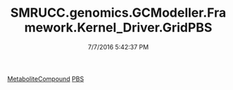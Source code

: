 ﻿---
title: SMRUCC.genomics.GCModeller.Framework.Kernel_Driver.GridPBS
date: 7/7/2016 5:42:37 PM
---

[MetaboliteCompound](T-SMRUCC.genomics.GCModeller.Framework.Kernel_Driver.GridPBS.MetaboliteCompound.html)
[PBS](T-SMRUCC.genomics.GCModeller.Framework.Kernel_Driver.GridPBS.PBS.html)
